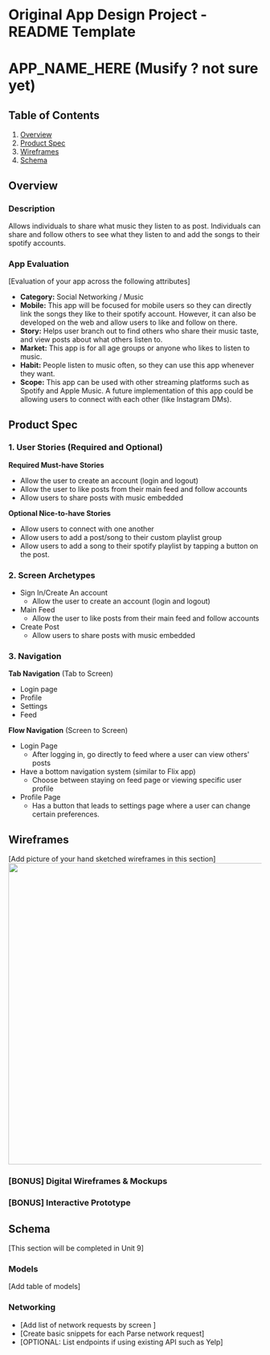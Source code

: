 Original App Design Project - README Template
===

# APP_NAME_HERE (Musify ? not sure yet)

## Table of Contents
1. [Overview](#Overview)
1. [Product Spec](#Product-Spec)
1. [Wireframes](#Wireframes)
2. [Schema](#Schema)

## Overview
### Description
Allows individuals to share what music they listen to as post. Individuals can share and follow others to see what they listen to and add the songs to their spotify accounts. 

### App Evaluation
[Evaluation of your app across the following attributes]
- **Category:** Social Networking / Music
- **Mobile:** This app will be focused for mobile users so they can directly link the songs they like to their spotify account. However, it can also be developed on the web and allow users to like and follow on there. 
- **Story:** Helps user branch out to find others who share their music taste, and view posts about what others listen to. 
- **Market:** This app is for all age groups or anyone who likes to listen to music. 
- **Habit:** People listen to music often, so they can use this app whenever they want. 
- **Scope:** This app can be used with other streaming platforms such as Spotify and Apple Music. A future implementation of this app could be allowing users to connect with each other (like Instagram DMs).

## Product Spec

### 1. User Stories (Required and Optional)

**Required Must-have Stories** 

* Allow the user to create an account (login and logout)
* Allow the user to like posts from their main feed and follow accounts
* Allow users to share posts with music embedded

**Optional Nice-to-have Stories**

* Allow users to connect with one another
* Allow users to add a post/song to their custom playlist group
* Allow users to add a song to their spotify playlist by tapping a button on the post. 

### 2. Screen Archetypes

* Sign In/Create An account
   * Allow the user to create an account (login and logout)
* Main Feed
   * Allow the user to like posts from their main feed and follow accounts
* Create Post
   * Allow users to share posts with music embedded

### 3. Navigation

**Tab Navigation** (Tab to Screen)

* Login page
* Profile
* Settings
* Feed

**Flow Navigation** (Screen to Screen)

* Login Page
   * After logging in, go directly to feed where a user can view others' posts
* Have a bottom navigation system (similar to Flix app)
   * Choose between staying on feed page or viewing specific user profile
* Profile Page
   * Has a button that leads to settings page where a user can change certain preferences. 

## Wireframes
[Add picture of your hand sketched wireframes in this section]
<img src="YOUR_WIREFRAME_IMAGE_URL" width=600>

### [BONUS] Digital Wireframes & Mockups

### [BONUS] Interactive Prototype

## Schema 
[This section will be completed in Unit 9]
### Models
[Add table of models]
### Networking
- [Add list of network requests by screen ]
- [Create basic snippets for each Parse network request]
- [OPTIONAL: List endpoints if using existing API such as Yelp]